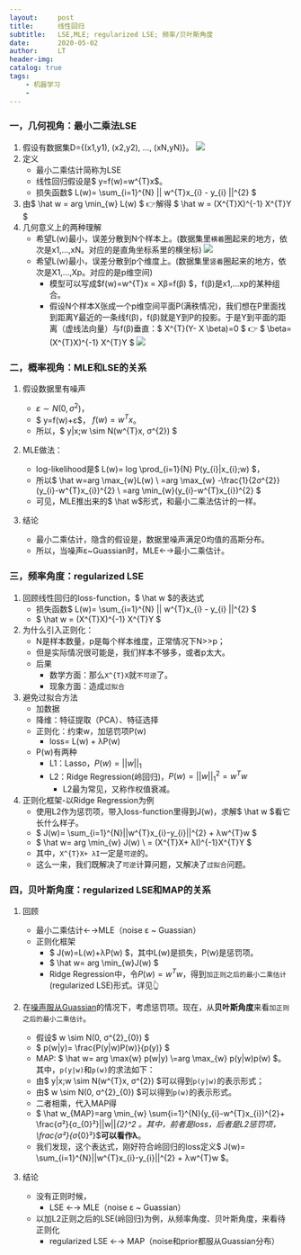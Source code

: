 ```yaml
---
layout:     post
title:      线性回归
subtitle:   LSE,MLE; regularized LSE; 频率/贝叶斯角度
date:       2020-05-02
author:     LT
header-img: 
catalog: true
tags:
    - 机器学习
    - 
---
```


### 一，几何视角：最小二乘法LSE
1. 假设有数据集D={(x1,y1), (x2,y2), ..., (xN,yN)}。
    ![](https://handwrite-ml-1-1300025586.cos.ap-nanjing.myqcloud.com/XY.png)
2. 定义
    - 最小二乘估计简称为LSE
    - 线性回归假设是$ y=f(w)=w^{T}x$。
    - 损失函数$ L(w)= \sum_{i=1}^{N} || w^{T}x_{i} - y_{i} ||^{2} $
3. 由$ \hat w = arg \min_{w} L(w) $ 👉解得
    $ \hat w = (X^{T}X)^{-1} X^{T}Y $
4. 几何意义上的两种理解
    - 希望L(w)最小，误差分散到N个样本上。(数据集里`横着`圈起来的地方，依次是x1,...,xN。对应的是直角坐标系里的横坐标)
    ![](https://handwrite-ml-1-1300025586.cos.ap-nanjing.myqcloud.com/MSE_1.png)
    - 希望L(w)最小，误差分散到p个维度上。(数据集里`竖着`圈起来的地方，依次是X1,...,Xp。对应的是p维空间)
        * 模型可以写成$f(w)=w^{T}x = Xβ=f(β) $，f(β)是x1,...xp的某种组合。
        * 假设N个样本X张成⼀个p维空间平面P(满秩情况)，我们想在P里面找到距离Y最近的一条线f(β)，f(β)就是Y到P的投影。于是Y到平面的距离（虚线法向量）与f(β)垂直：$ X^{T}(Y- X \beta)=0 $ 👉 $ \beta=(X^{T}X)^{-1} X^{T}Y $
        ![](https://handwrite-ml-1-1300025586.cos.ap-nanjing.myqcloud.com/MSE_2.png)

### 二，概率视角：MLE和LSE的关系
1. <p id="2.1">假设数据里有噪声</p>

    - $ε \sim N(0,σ^{2})$，
    - $ y=f(w)+ε$， $f(w)=w^{T}x$。
    - 所以，$ y|x;w \sim N(w^{T}x, σ^{2}) $
2. MLE做法：
    - log-likelihood是$ L(w)= log \prod_{i=1}{N} P(y_{i}|x_{i};w) $，
    - 所以$ \hat w=arg \max_{w}L(w) \\
        =arg \max_{w} -\frac{1}{2σ^{2}}(y_{i}-w^{T}x_{i})^{2} \\
        =arg \min_{w}(y_{i}-w^{T}x_{i})^{2} $
    - 可见，MLE推出来的$ \hat w$形式，和最小二乘法估计的一样。
3. 结论
    - 最小二乘估计，隐含的假设是，数据里噪声满足0均值的高斯分布。
    - 所以，当噪声ε~Guassian时，MLE←→最小二乘估计。

### 三，频率角度：regularized LSE
1. 回顾线性回归的loss-function，$ \hat w $的表达式
    - 损失函数$ L(w)= \sum_{i=1}^{N} || w^{T}x_{i} - y_{i} ||^{2} $
    - $ \hat w = (X^{T}X)^{-1} X^{T}Y $
2. 为什么引入正则化：
    - N是样本数量，p是每个样本维度，正常情况下N>>p；
    - 但是实际情况很可能是，我们样本不够多，或者p太大。
    - 后果
        * 数学方面：那么`X^{T}X`就`不可逆`了。
        * 现象方面：造成`过拟合`
3. 避免过拟合方法
    - 加数据
    - 降维：特征提取（PCA）、特征选择
    - 正则化：约束w，加惩罚项P(w)
        * loss= L(w) + λP(w)
    - P(w)有两种
        * L1：Lasso，$P(w)=||w||_{1}$
        * L2：Ridge Regression(岭回归)，$P(w)=||w||^{2}_{1}= w^{T}w$
            + L2最为常见，又称作权值衰减。
4. 正则化框架-以Ridge Regression为例
    - 使用L2作为惩罚项，带入loss-function里得到J(w)，求解$ \hat w $看它长什么样子。
    - $ J(w)= \sum_{i=1}^{N}||w^{T}x_{i}-y_{i}||^{2} + λw^{T}w $
    - $ \hat w= arg \min_{w} J(w) \\
            = (X^{T}X+ λI)^{-1}X^{T}Y $
    - 其中，`X^{T}X+ λI`一定是`可逆`的。
    - 这么一来，我们既解决了`可逆`计算问题，又解决了`过拟合`问题。

### 四，贝叶斯角度：regularized LSE和MAP的关系
1. 回顾
    + 最小二乘估计←→MLE（noise ε ~ Guassian）
    + 正则化框架
        - $ J(w)=L(w)+λP(w) $，其中L(w)是损失，P(w)是惩罚项。
        - $ \hat w= arg \min_{w}J(w) $
        - Ridge Regression中，令$P(w)=w^{T}w$，得到`加正则之后的最小二乘估计`(regularized LSE)形式。详见👆

2. 在[噪声服从Guassian](#2.1)的情况下，考虑惩罚项。现在，从**贝叶斯角度**来看`加正则之后的最小二乘估计`。
    - 假设$ w \sim N(0, σ^{2}_{0}) $
    - $ p(w|y)= \frac{P(y|w)P(w)}{p(y)} $
    - MAP: $ \hat w= arg \max{w} p(w|y) \\=arg \max_{w} p(y|w)p(w) $。其中，`p(y|w)`和`p(w)`的求法如下：
    - 由$ y|x;w \sim N(w^{T}x, σ^{2}) $可以得到`p(y|w)`的表示形式；
    - 由$ w \sim N(0, σ^{2}_{0}) $可以得到`p(w)`的表示形式。
    - 二者相乘，代入MAP得
    - $ \hat w_{MAP}=arg \min_{w} \sum{i=1}^{N}(y_{i}-w^{T}x_{i})^{2}+ \frac{σ²}{σ_{0}²}||w||_{2}^2 $。其中，前者是loss，后者是L2惩罚项，$\frac{σ²}{σ_{0}²}$**可以看作λ**。
    - 我们发现，这个表达式，刚好符合岭回归的loss定义$ J(w)= \sum_{i=1}^{N}||w^{T}x_{i}-y_{i}||^{2} + λw^{T}w $。

3. 结论
    - 没有正则时候，
        * LSE ←→ MLE（noise ε ~ Guassian）
    - 以加L2正则之后的LSE(岭回归)为例，从频率角度、贝叶斯角度，来看待正则化
        * regularized LSE ←→ MAP（noise和prior都服从Guassian分布）
